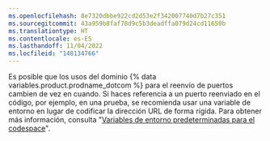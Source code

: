 ```yaml
---
ms.openlocfilehash: 8e7320dbbe922cd2d53e2f342007740d7b27c351
ms.sourcegitcommit: 43a959b8faf78d9c5b3deadffa079d24cd11650b
ms.translationtype: HT
ms.contentlocale: es-ES
ms.lasthandoff: 11/04/2022
ms.locfileid: "148134766"
---
```

Es posible que los usos del dominio {% data variables.product.prodname_dotcom %} para el reenvío de puertos cambien de vez en cuando. Si haces referencia a un puerto reenviado en el código, por ejemplo, en una prueba, se recomienda usar una variable de entorno en lugar de codificar la dirección URL de forma rígida. Para obtener más información, consulta "[Variables de entorno predeterminadas para el codespace](/codespaces/developing-in-codespaces/default-environment-variables-for-your-codespace#list-of-default-environment-variables)".
